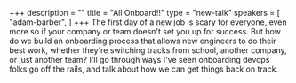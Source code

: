 +++
description = ""
title = "All Onboard!!"
type = "new-talk"
speakers = [
        "adam-barber",
]
+++
The first day of a new job is scary for everyone, even more so if your company or team doesn't set you up for success. But how do we build an onboarding process that allows new engineers to do their best work, whether they're switching tracks from school, another company, or just another team? I'll go through ways I've seen onboarding devops folks go off the rails, and talk about how we can get things back on track.